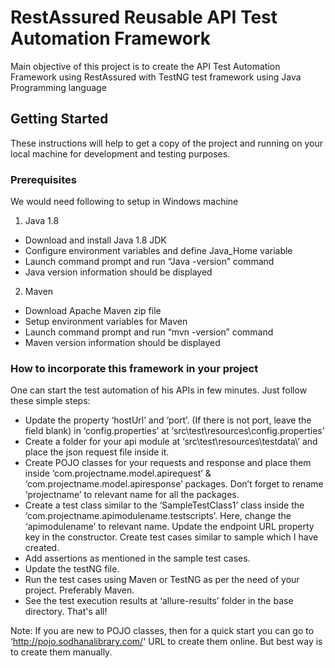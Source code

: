 # RestAssured Reusable API Test Automation Framework

Main objective of this project is to create the API Test Automation Framework using RestAssured with TestNG test framework using Java Programming language

## Getting Started

These instructions will help to get a copy of the project and running on your local machine for development and testing purposes.

### Prerequisites

We would need following to setup in Windows machine

1. Java 1.8

* Download and install Java 1.8 JDK
* Configure environment variables and define Java_Home variable
* Launch command prompt and run “Java -version” command
* Java version information should be displayed

2. Maven

* Download Apache Maven zip file
* Setup environment variables for Maven
* Launch command prompt and run “mvn -version” command
* Maven version information should be displayed

### How to incorporate this framework in your project
One can start the test automation of his APIs in few minutes. Just follow these simple steps:
* Update the property ‘hostUrl’ and ‘port’. (If there is not port, leave the field blank) in ‘config.properties’ at ‘src\test\resources\config.properties’
* Create a folder for your api module at ‘src\test\resources\testdata\’ and place the json request file inside it.
* Create POJO classes for your requests and response and place them inside ‘com.projectname.model.apirequest’ & ‘com.projectname.model.apiresponse’ packages. Don’t forget to rename ‘projectname’ to relevant name for all the packages.
* Create a test class similar to the ‘SampleTestClass1’ class inside the ‘com.projectname.apimodulename.testscripts’. Here, change the ‘apimodulename’ to relevant name. Update the endpoint URL property key in the constructor. Create test cases similar to sample which I have created.
* Add assertions as mentioned in the sample test cases.
* Update the testNG file.
* Run the test cases using Maven or TestNG as per the need of your project. Preferably Maven. 
* See the test execution results at ‘allure-results’ folder in the base directory. That's all!

Note: If you are new to POJO classes, then for a quick start you can go to ‘http://pojo.sodhanalibrary.com/' URL to create them online. But best way is to create them manually.

